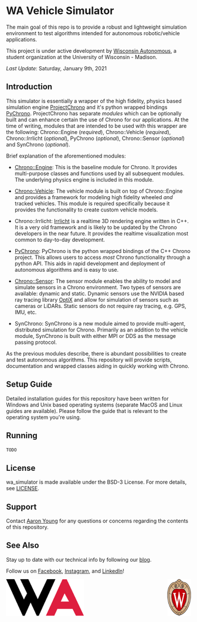 # WA Vehicle Simulator

The main goal of this repo is to provide a robust and lightweight simulation environment to test algorithms intended for autonomous robotic/vehicle applications.

This project is under active development by [Wisconsin Autonomous](https://wisconsinautonomous.org/), a student organization at the University of Wisconsin - Madison.

_Last Update_: Saturday, January 9th, 2021

## Introduction

This simulator is essentially a wrapper of the high fidelity, physics based simulation engine [ProjectChrono](http://www.projectchrono.org/) and it's python wrapped bindings [PyChrono](http://www.projectchrono.org/pychrono/). ProjectChrono has separate _modules_ which can be optionally built and can enhance certain the use of Chrono for our applications. At the time of writing, modules that are intended to be used with this wrapper are the following: Chrono::Engine (_required_), Chrono::Vehicle (_required_), Chrono::Irrlicht (_optional_), PyChrono (_optional_), Chrono::Sensor (_optional_) and SynChrono (_optional_).

Brief explanation of the aforementioned modules:

  - [Chrono::Engine](http://api.projectchrono.org/manual_root.html): This is the baseline module for Chrono. It provides multi-purpose classes and functions used by all subsequent modules. The underlying physics engine is included in this module.

  - [Chrono::Vehicle](http://api.projectchrono.org/manual_vehicle.html): The vehicle module is built on top of Chrono::Engine and provides a framework for modeling high fidelity wheeled _and_ tracked vehicles. This module is required specifically because it provides the functionality to create custom vehicle models.

  - Chrono::Irrlicht: [Irrlicht](http://irrlicht.sourceforge.net/) is a realtime 3D rendering engine written in C++. It is a very old framework and is likely to be updated by the Chrono developers in the near future. It provides the realtime visualization most common to day-to-day development.

  - [PyChrono](http://api.projectchrono.org/pychrono_introduction.html): PyChrono is the python wrapped bindings of the C++ Chrono project. This allows users to access _most_ Chrono functionality through a python API. This aids in rapid development and deployment of autonomous algorithms and is easy to use.

  - [Chrono::Sensor](http://api.projectchrono.org/manual_sensor.html): The sensor module enables the ability to model and simulate sensors in a Chrono environment. Two types of sensors are available: dynamic and static. Dynamic sensors use the NVIDIA based ray tracing library [OptiX](https://developer.nvidia.com/optix) and allow for simulation of sensors such as cameras or LiDARs. Static sensors do not require ray tracing, e.g. GPS, IMU, etc.

  - SynChrono: SynChrono is a new module aimed to provide multi-agent, distributed simulation for Chrono. Primarily as an addition to the vehicle module, SynChrono is built with either MPI or DDS as the message passing protocol.

As the previous modules describe, there is abundant possibilities to create and test autonomous algorithms. This repository will provide scripts, documentation and wrapped classes aiding in quickly working with Chrono.

## Setup Guide

Detailed installation guides for this repository have been written for Windows and Unix based operating systems (separate MacOS and Linux guides are available). Please follow the guide that is relevant to the operating system you're using.

<!-- Windows: [Setup Guide](https://github.com/WisconsinAutonomous/control_sandbox/blob/master/WindowsSetup.md)\ -->
<!-- Mac: [Setup Guide](https://github.com/WisconsinAutonomous/control_sandbox/blob/master/UnixSetup.md) -->
<!-- Linux: [Setup Guide](https://github.com/WisconsinAutonomous/control_sandbox/blob/master/UnixSetup.md) -->

## Running

`TODO`

## License 
wa_simulator is made available under the BSD-3 License. For more details, see [LICENSE](https://github.com/WisconsinAutonomous/wa_simulator/blob/develop/LICENSE).


## Support

Contact [Aaron Young](aryoung5@wisc.edu) for any questions or concerns regarding the contents of this repository.

## See Also

Stay up to date with our technical info by following our [blog](https://www.wisconsinautonomous.org/blog).

Follow us on [Facebook](https://www.facebook.com/wisconsinautonomous/), [Instagram](https://www.instagram.com/wisconsinautonomous/), and [LinkedIn](https://www.linkedin.com/company/wisconsin-autonomous/about/)!

<img src="https://github.com/WisconsinAutonomous/wa-resources/blob/master/Images/WA.png" alt="Wisconsin Autonomous Logo" height="100px">  <img src="https://github.com/WisconsinAutonomous/wa-resources/blob/master/Images/UWCrest.png" alt="University of Wisconsin - Madison Crest" height="100px" align="right">